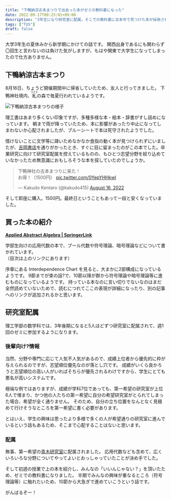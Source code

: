 ```yaml
---
title: "下鴨納涼古本まつりで出会った本がゼミの教科書になった"
date: 2022-09-17T00:23:01+09:00
description: "3年生になり研究室に配属。そこでの教科書に古本市で見つけた本が採用されて、こんなこともあるんだなーと思った話"
tags: ["TUS"]
draft: false
---
```


大学3年生の夏休みから新学期にかけての話です。
関西出身であるにも関わらず〇回生と言わないのは負けた気がしますが、もはや関東で大学生になってしまったので仕方ありません。

## 下鴨納涼古本まつり

8月16日、ちょうど開催期間中に帰省していたため、友人と行ってきました。
下鴨神社境内、<ruby>糺<rt>ただす</rt></ruby>の森で毎夏行われているようです。

![下鴨納涼古本まつりの様子](../shimogamo.jpg)

理工書はあまり多くない印象ですが、多種多様な本・絵本・辞書がすし詰めになっています。
朝まで雨が降っていたため、本に影響があったり中止になってしまわないか心配されましたが、ブルーシートで本は死守されたようでした。

情けないことに文学等に疎いためなかなか食指の動く本が見つけられずにいましたが、[吉岡書店](http://www.yoshiokasyoten.sakura.ne.jp/kosyo/index.html)を通りがかったとき、すぐに目に留まったのがこの本でした。卒業研究に向けて研究室配属を控えているものの、もひとつ志望分野を絞り込めていなかったため無意識におもしろそうな本を探していたのでしょうか。

<blockquote class="twitter-tweet"><p lang="ja" dir="ltr">下鴨神社の古本まつりに来た！<br>お得！（1500円） <a href="https://t.co/0YepYHHkwI">pic.twitter.com/0YepYHHkwI</a></p>&mdash; Kakudo Kentaro (@kakudo415) <a href="https://twitter.com/kakudo415/status/1559397655813713922?ref_src=twsrc%5Etfw">August 16, 2022</a></blockquote> <script async src="https://platform.twitter.com/widgets.js" charset="utf-8"></script>

そして即座に購入。1500円。最終日ということもあって一段と安くなっていました。

## 買った本の紹介

[**Applied Abstract Algebra | SpringerLink**](https://link.springer.com/book/10.1007/978-1-4757-2941-2)

学部生向けの応用代数の本で、ブール代数や符号理論、暗号理論などについて書かれています。  
（目次は上のリンクにあります）

序章にある Interdependence Chart を見ると、大まかに2部構成になっているようです。
9節までが束の話?で、10節以降が群から符号理論や暗号理論等に進むものになっているようです。
持っている本なのに言い切りでないなのはまだ全然読めていないためで、読むにつれてここの表現が詳細になったり、別の記事へのリンクが追加されるかと思います。

## 研究室配属

理工学部の数学科では、3年後期になると5人ほどずつ研究室に配属されて、週1回のゼミに参加するようになります。

### 後輩向け?情報

当然、分野や専門に応じて人気不人気があるので、成績上位者から優先的に枠が与えられるのですが、志望順位優先なのが落とし穴です。
成績がいくら良かろうと志望順位の高い人がいればそちらが優先されるわけですから、学生にとても悪名が高いシステムです。

極端な例ではありますが、成績が学科7位であっても、第一希望の研究室が上位6人で埋まり、かつ他の人たちの第一希望に自分の希望研究室がとられてしまった場合、希望が全く通りません。
そのため、自分の立ち位置をなんとなく見極めて行けそうなところを第一希望に書く必要があります。

とはいえ、学生の興味は思ったより多様で多くの人が希望通りの研究室に進んでいるという話もあるため、そこまで心配することはないと思います。

### 配属

無事、第一希望の[青木研究室](https://www.tus.ac.jp/academics/teacher/p/index.php?3F7F)に配属されました。
応用代数なども含めて、広くいろいろな分野についてやってよいとおっしゃっていたことが決め手でした。

そして初週の授業で上の本を紹介し、みんなの「いいんじゃない？」を頂いたため、ゼミでの教科書になりました。
半期でみんなの興味が重なるところ（符号理論等）に触れたいため、10節から大急ぎで進めていこうという話です。

がんばるぞー！
